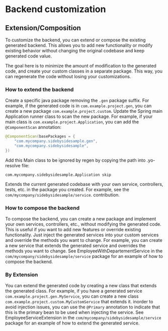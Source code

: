 # Backend customization

## Extension/Composition

To customize the backend, you can extend or compose the existing generated backend. This allows you to add new functionality or modify existing behavior without changing the original codebase and keep generated code value.

The goal here is to minimize the amount of modification to the generated code, and create your custom classes in a separate package. This way, you can regenerate the code without losing your customizations.

### How to extend the backend

Create a specific java package removing the `.gen` package suffix. For example, if the generated code is in `com.example.project.gen`, you can create a new package `com.example.project.custom`.
Update the Spring main Application runner class to scan the new package. For example, if your main class is `com.example.project.Application`, you can add the `@ComponentScan` annotation:

```java
@ComponentScan(basePackages = {
    "com.mycompany.sidebysidesample.gen",
    "com.mycompany.sidebysidesample",
})
```

Add this Main class to be ignored by regen by copying the path into .yo-resolve file:

```
com.mycompany.sidebysidesample.Application skip
```

Extends the current generated codebase with your own service, controllers, tests, etc. in the package you created. For example, see the `com/mycompany/sidebysidesample/service`. contribution.

### How to compose the backend

To compose the backend, you can create a new package and implement your own services, controllers, etc., without modifying the generated code. This is useful if you want to add new features or override existing functionality.
Just inject the generated services into your custom services and override the methods you want to change. For example, you can create a new service that extends the generated service and overrides the methods you want to change.
See EmployeeWithDepartementService in the `com/mycompany/sidebysidesample/service` package for an example of how to compose the backend.

### By Extension

You can extend the generated code by creating a new class that extends the generated class. For example, if you have a generated service `com.example.project.gen.MyService`, you can create a new class `com.example.project.custom.MyCustomService` that extends it. inorder to avoid injection issues, you can use the `@Primary` annotation to indicate that this is the primary bean to be used when injecting the service.
See EmployeeServiceExtension in the `com/mycompany/sidebysidesample/service` package for an example of how to extend the generated service.
